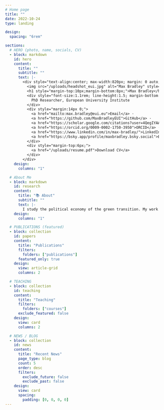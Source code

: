 ```yaml
---
# Home page
title: ""
date: 2022-10-24
type: landing

design:
  spacing: "6rem"

sections:
  # HERO (photo, name, socials, CV)
  - block: markdown
    id: hero
    content:
      title: ""
      subtitle: ""
      text: |-
        <div style="text-align:center; max-width:820px; margin: 0 auto;">
          <img src="/uploads/headshot_eui.jpg" alt="Max Bradley" style="width:220px;height:220px;border-radius:50%;object-fit:cover;margin:10px auto;display:block;">
          <h1 style="margin-top:10px;margin-bottom:8px;">Max Bradley</h1>
          <div style="font-size:1.1rem; line-height:1.5; margin-bottom:14px;">
            PhD Researcher, European University Institute
          </div>
          <div style="margin:14px 0;">
            <a href="mailto:max.bradley@eui.eu">Email</a> ·
            <a href="https://github.com/MaxBradleyEUI">GitHub</a> ·
            <a href="https://scholar.google.com/citations?user=4QegIYAAAAAJ&hl=en">Google Scholar</a> ·
            <a href="https://orcid.org/0009-0002-1750-3950">ORCID</a> ·
            <a href="https://www.linkedin.com/in/max-bradley/">LinkedIn</a> ·
            <a href="https://bsky.app/profile/maxbradley.bsky.social">Bluesky</a>
          </div>
          <div style="margin-top:6px;">
            <a href="/uploads/resume.pdf">Download CV</a>
          </div>
        </div>
    design:
      columns: "1"

  # About Me
  - block: markdown
    id: research
    content:
      title: "📚 About"
      subtitle: ""
      text: |-
        I study the political economy of the green transition. My work examines how local human capital concentration shapes firms’ adaptation to decarbonization and how these uneven economic effects translate into political preferences and behavior.
    design:
      columns: "1"

  # PUBLICATIONS (featured)
  - block: collection
    id: papers
    content:
      title: "Publications"
      filters:
        folders: ["publications"]
      featured_only: true
    design:
      view: article-grid
      columns: 2

  # TEACHING
  - block: collection
    id: teaching
    content:
      title: "Teaching"
      filters:
        folders: ["courses"]
      exclude_featured: false
    design:
      view: card
      columns: 2

  # NEWS / BLOG
  - block: collection
    id: news
    content:
      title: "Recent News"
      page_type: blog
      count: 5
      order: desc
      filters:
        exclude_future: false
        exclude_past: false
    design:
      view: card
      spacing:
        padding: [0, 0, 0, 0]
---
```

